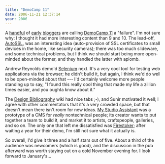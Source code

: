 ```yaml
---
title: "DemoCamp 11"
date: 2006-11-21 12:37:14
year: 2006
---
```

A <a href="http://www.rohanjayasekera.com/blog/2006/11/democamptoronto11.html">handful</a> of <a href="http://www.storyofastartup.com/?p=30">early</a> <a href="http://martin.cleaver.org/blog/2006/11/21/democamptoronto11-open-to-any/">bloggers</a> are calling <a href="http://barcamp.org/DemoCampToronto11">DemoCamp 11</a> a "failure".  I'm not sure why: I thought it had more interesting content than 9 and 10.  The lead-off, <a href="http://autossl.com/joomla/">AutoSSL</a>, was an interesting idea (auto-provision of SSL certificates to small devices in the home, like security cameras); there was too much slideware, and some technical problems, but I think we should start being more open-minded about the former, and they handled the latter with aplomb.

Andrew Reynolds demo'd <a href="http://www.openqa.org/selenium/">Selenium</a> next. It's a very cool tool for testing web applications via the browser; he didn't build it, but again, I think we'd do well to be open-minded about that --- I'd certainly welcome more people standing up to say, "I found this really cool thing that made my life a zillion times easier, and you oughta know about it."

The <a href="http://meatballsociety.org/cgi-bin/design">Design Bibliography</a> wiki had nice tabs ;-), and Sunir motivated it well; I agree with other commentators that it's a very crowded space, but that doesn't mean there isn't room for new ideas.  <a href="http://www.theartguy.com/">My Studio Assistant</a> was a prototype of a CMS for <em>really </em>nontechnical people; its creator wants to put together a team to build it, and market it to artists, craftspeople, galleries, and so on.  The only one that left me dissatisfied was <a href="http://www.firestoker.com/">Firestoker</a>; after waiting a year for their demo, I'm still not sure what it actually is.

So overall, I'd give it three and a half stars out of five.  About a third of the audience was newcomers (which is good), and the discussion in the pub afterward was worth staying out on a cold November evening for.  I look forward to January's...
